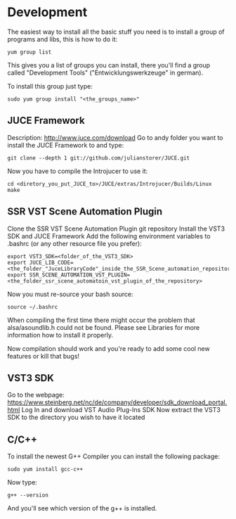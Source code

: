 # Development

The easiest way to install all the basic stuff you need is to install a group
of programs and libs, this is how to do it:

```
yum group list
```

This gives you a list of groups you can install, there you'll find a group 
called "Development Tools" ("Entwicklungswerkzeuge" in german).

To install this group just type:
```
sudo yum group install "<the_groups_name>"
```

## JUCE Framework

Description: http://www.juce.com/download
Go to andy folder you want to install the JUCE Framework to and type:
```
git clone --depth 1 git://github.com/julianstorer/JUCE.git
```

Now you have to compile the Introjucer to use it:
```
cd <diretory_you_put_JUCE_to>/JUCE/extras/Introjucer/Builds/Linux
make
```

## SSR VST Scene Automation Plugin 

Clone the SSR VST Scene Automation Plugin git repository
Install the VST3 SDK and JUCE Framework
Add the following environment variables to .bashrc (or any other resource file you prefer):
```
export VST3_SDK=<folder_of_the_VST3_SDK>
export JUCE_LIB_CODE=<the_folder_"JuceLibraryCode"_inside_the_SSR_Scene_automation_repository>
export SSR_SCENE_AUTOMATION_VST_PLUGIN=<the_folder_ssr_scene_automatoin_vst_plugin_of_the_repository>
```

Now you must re-source your bash source:
```
source ~/.bashrc
```

When compiling the first time there might occur the problem that alsa/asoundlib.h
could not be found. Please see Libraries for more information how to install
it properly.

Now compilation should work and you're ready to add some cool new features
or kill that bugs!

## VST3 SDK 

Go to the webpage:
https://www.steinberg.net/nc/de/company/developer/sdk_download_portal.html
Log In and download VST Audio Plug-Ins SDK
Now extract the VST3 SDK to the directory you wish to have it located

## C/C++

To install the newest G++ Compiler you can install the following package:

```
sudo yum install gcc-c++
```

Now type:
```
g++ --version
```

And you'll see which version of the g++ is installed.
